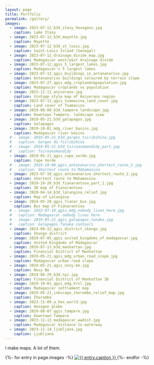 ```yaml
---
layout: page
title: Portfolio
permalink: /gallery/
images:
  - image: 2023-07-12_b3d_itasy_hexagons.jpg
    caption: Lake Itasy
  - image: 2023-07-12_b3d_mayotte.jpg
    caption: Mayotte
  - image: 2023-07-12_b3d_st_louis.jpg
    caption: Saint-Louis Island (Senegal)
  - image: 2023-07-12_drainage_divide_map.jpg
    caption: Madagascar west/east drainage divide
  - image: 2023-07-12_qgis_5_largest_lakes.jpg
    caption: Madagascar's 5 largest lakes
  - image: 2023-07-12_qgis_buildings_in_antananarivo.jpg
    caption: Antananarivo buildings coloured by terrain slope
  - image: 2023-07-27_qgis_mdg_croplands&population.jpg
    caption: Madagascar croplands vs population
  - image: 2023-11-11_anivorano.jpg
    caption: Vintage style map of Anivorano region
  - image: 2023-07-12_qgis_toamasina_land_cover.jpg
    caption: Land cover of Toamasina  
  - image: 2019-08-08_b3d_tampere_landscape.jpg
    caption: Downtown Tampere, landscape view
  - image: 2019-05-21_b3d_galapagos.jpg
    caption: Galapagos
  - image: 2019-10-01_mdg_river_basins.jpg
    caption: Madagascar river basins
  # - image: 2019-05-21_b3d_gorges_tsiribihina.jpg
  #   caption: Gorges du Tsiribihina
  # - image: 2019-05-21_b3d_tsiroanomandidy_part.jpg
  #   caption: Tsiroanomandidy
  - image: 2019-05-21_qgis_cape_verde.jpg
    caption: Cape Verde
  # - image: 2019-10-08_qgis_antananarivo_shortest_route_1.jpg
  #   caption: Shortest route to Mahamasina
  - image: 2023-07-18_qgis_antananarivo_shortest_route_2.jpg
    caption: Shortest route to Mahamasina
  - image: 2019-10-26_b3d_fianarantsoa_part_1.jpg
    caption: 3D map of Fianarantsoa
  - image: 2020-04-14_b3d_lalangina_relief.jpg
    caption: Map of Lalangina
  - image: 2024-05-20_qgis_fianar_bus.jpg
    caption: Bus map of Fianarantsoa
  # - image: 2022-07-18_qgis_mdg_nobody_lives_here.jpg
  #   caption: Madagascar nobody lives here
  # - image: 2019-05-21_qgis_galapagos_tanaka.jpg
  #   caption: Galapagos Tanaka contours
  - image: 2023-09-12_qgis_district_ikongo.jpg
    caption: Ikongo district
  - image: 2019-07-05_qgis_united_kingdoms_of_madagascar.jpg
    caption: United Kingdoms of Madagascar
  - image: 2019-07-13_b3d_manhattan.jpg
    caption: Financial District of Manhattan
  - image: 2019-05-21_qgis_mdg_urban_road_slope.jpg
    caption: Madagascar urban road slope
  - image: 2019-05-21_qgis_nosy-be.jpg
    caption: Nosy Be
  - image: 2019-06-29_b3d_nyc.jpg
    caption: Financial District of Manhattan 3D
  - image: 2019-10-01_qgis_mdg_hrsl.jpg
    caption: Madagascar settlement map
  - image: 2019-05-21_inkscape_ihorombe_relief_map.jpg
    caption: Ihorombe
  - image: 2023-11-09_a_hex_world.jpg
    caption: Hexagon globe
  - image: 2019-08-07_qgis_tampere.jpg
    caption: Downtown Tampere
  - image: 2023-11-13_madagascar_wwdist.jpg
    caption: Madagascar distance to waterway
  - image: 2023-11-14_ljubljana.jpg
    caption: Ljubljana
---
```


I make maps. A lot of them.

<div id="imggallery" class="justified-gallery">
{%- for entry in page.images -%}
  <a href="/gallery_content/{{ entry.image }}">
    <img alt="{{ entry.caption }}" src="/gallery_content/thumb/{{ entry.image }}">
  </a>
{%- endfor -%}
</div>
